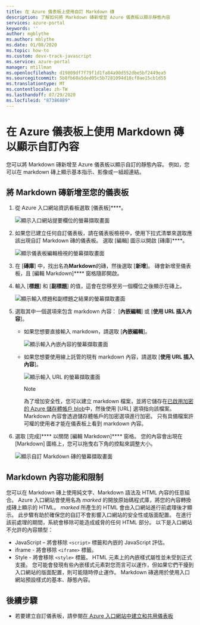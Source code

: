 ```yaml
---
title: 在 Azure 儀表板上使用自訂 Markdown 磚
description: 了解如何將 Markdown 磚新增至 Azure 儀表板以顯示靜態內容
services: azure-portal
keywords: ''
author: mgblythe
ms.author: mblythe
ms.date: 01/08/2020
ms.topic: how-to
ms.custom: devx-track-javascript
ms.service: azure-portal
manager: mtillman
ms.openlocfilehash: d19809df7f79f1d1fa84a90d552dbe5bf2449ea5
ms.sourcegitcommit: 5b8fb60a5ded05c5b7281094d18cf8ae15cb1d55
ms.translationtype: MT
ms.contentlocale: zh-TW
ms.lasthandoff: 07/29/2020
ms.locfileid: "87386889"
---
```

# <a name="use-a-markdown-tile-on-azure-dashboards-to-show-custom-content"></a>在 Azure 儀表板上使用 Markdown 磚以顯示自訂內容

您可以將 Markdown 磚新增至 Azure 儀表板以顯示自訂的靜態內容。 例如，您可以在 markdown 磚上顯示基本指示、影像或一組超連結。

## <a name="add-a-markdown-tile-to-your-dashboard"></a>將 Markdown 磚新增至您的儀表板

1. 從 Azure 入口網站資訊看板選取 [儀表板]****。

   ![顯示入口網站提要欄位的螢幕擷取畫面](./media/azure-portal-markdown-tile/azure-portal-nav.png)

1. 如果您已建立任何自訂儀表板，請在儀表板檢視中，使用下拉式清單來選取應該出現自訂 Markdown 磚的儀表板。 選取 [編輯] 圖示以開啟 [磚庫]****。

   ![顯示儀表板編輯檢視的螢幕擷取畫面](./media/azure-portal-markdown-tile/azure-portal-dashboard-edit.png)

1. 在 [**磚庫**] 中，找出名為**Markdown**的磚，然後選取 [**新增**]。 磚會新增至儀表板，且 [編輯 Markdown]**** 窗格隨即開啟。

1. 輸入 [**標題**] 和 [**副標題**] 的值，這會在您移至另一個欄位之後顯示在磚上。

   ![顯示輸入標題和副標題之結果的螢幕擷取畫面](./media/azure-portal-markdown-tile/azure-portal-dashboard-enter-title.png)

1. 選取其中一個選項來包含 markdown 內容： [**內嵌編輯**] 或 [**使用 URL 插入內容**]。

   - 如果您想要直接輸入 markdown，請選取 [**內嵌編輯**]。

      ![顯示輸入內嵌內容的螢幕擷取畫面](./media/azure-portal-markdown-tile/azure-portal-dashboard-markdown-inline-content.png)

   - 如果您想要使用線上託管的現有 markdown 內容，請選取 [**使用 URL 插入內容**]。

      ![顯示輸入 URL 的螢幕擷取畫面](./media/azure-portal-markdown-tile/azure-portal-dashboard-markdown-url.png)

      > [!NOTE]
      > 為了增加安全性，您可以建立 markdown 檔案，並將它儲存在[已啟用加密的 Azure 儲存體帳戶 blob](../storage/common/storage-service-encryption.md)中，然後使用 [URL] 選項指向該檔案。 Markdown 內容會透過儲存體帳戶的加密選項進行加密。 只有具備檔案許可權的使用者才能在儀表板上看到 markdown 內容。

1. 選取 [完成]**** 以關閉 [編輯 Markdown]**** 窗格。 您的內容會出現在 [Markdown] 圖格上，您可以拖曳右下角的控點來調整大小。

   ![顯示自訂 Markdown 磚的螢幕擷取畫面](./media/azure-portal-markdown-tile/azure-portal-custom-markdown-tile.png)

## <a name="markdown-content-capabilities-and-limitations"></a>Markdown 內容功能和限制

您可以在 Markdown 磚上使用純文字、Markdown 語法及 HTML 內容的任意組合。 Azure 入口網站會使用名為 _marked_ 的開放原始碼程式庫，將您的內容轉換成磚上顯示的 HTML。 _marked_ 所產生的 HTML 會由入口網站進行前處理後才顯示。 此步驟有助於確保您的自訂不會影響入口網站的安全性或版面配置。 在進行該前處理的期間，系統會移除可能造成威脅的任何 HTML 部分。 以下是入口網站不允許的內容類型：

* JavaScript – 將會移除 `<script>` 標籤和內嵌的 JavaScript 評估。
* iframe - 將會移除 `<iframe>` 標籤。
* Style - 將會移除 `<style>` 標籤。 HTML 元素上的內嵌樣式屬性並未受到正式支援。 您可能會發現有些內嵌樣式元素對您而言可以運作，但如果它們干擾到入口網站的版面配置，則可能隨時停止運作。 Markdown 磚適用於使用入口網站預設樣式的基本、靜態內容。

## <a name="next-steps"></a>後續步驟

* 若要建立自訂儀表板，請參閱[在 Azure 入口網站中建立和共用儀表板](../azure-portal/azure-portal-dashboards.md)
